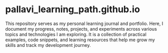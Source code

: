 # pallavi_learning_path.github.io
This repository serves as my personal learning journal and portfolio. Here, I document my progress, notes, projects, and experiments across various topics and technologies I am exploring. It is a collection of practical examples, code snippets, and learning resources that help me grow my skills and track my development journey. 
